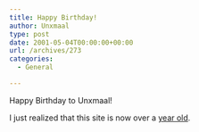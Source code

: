 ```yaml
---
title: Happy Birthday!
author: Unxmaal
type: post
date: 2001-05-04T00:00:00+00:00
url: /archives/273
categories:
  - General

---
```

Happy Birthday to Unxmaal! 

I just realized that this site is now over a <A HREF="http://unxmaal.com/?2000_04_16_archive.htm">year old</A>.